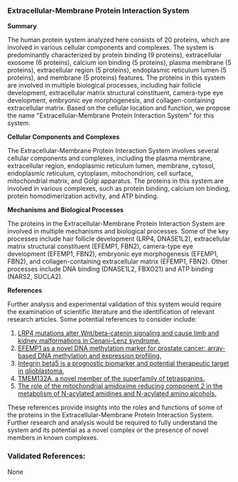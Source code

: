 ### Extracellular-Membrane Protein Interaction System

**Summary**

The human protein system analyzed here consists of 20 proteins, which are involved in various cellular components and complexes. The system is predominantly characterized by protein binding (9 proteins), extracellular exosome (6 proteins), calcium ion binding (5 proteins), plasma membrane (5 proteins), extracellular region (5 proteins), endoplasmic reticulum lumen (5 proteins), and membrane (5 proteins) features. The proteins in this system are involved in multiple biological processes, including hair follicle development, extracellular matrix structural constituent, camera-type eye development, embryonic eye morphogenesis, and collagen-containing extracellular matrix. Based on the cellular location and function, we propose the name "Extracellular-Membrane Protein Interaction System" for this system.

**Cellular Components and Complexes**

The Extracellular-Membrane Protein Interaction System involves several cellular components and complexes, including the plasma membrane, extracellular region, endoplasmic reticulum lumen, membrane, cytosol, endoplasmic reticulum, cytoplasm, mitochondrion, cell surface, mitochondrial matrix, and Golgi apparatus. The proteins in this system are involved in various complexes, such as protein binding, calcium ion binding, protein homodimerization activity, and ATP binding.

**Mechanisms and Biological Processes**

The proteins in the Extracellular-Membrane Protein Interaction System are involved in multiple mechanisms and biological processes. Some of the key processes include hair follicle development (LRP4, DNASE1L2), extracellular matrix structural constituent (EFEMP1, FBN2), camera-type eye development (EFEMP1, FBN2), embryonic eye morphogenesis (EFEMP1, FBN2), and collagen-containing extracellular matrix (EFEMP1, FBN2). Other processes include DNA binding (DNASE1L2, FBXO21) and ATP binding (NARS2, SUCLA2).

**References**

Further analysis and experimental validation of this system would require the examination of scientific literature and the identification of relevant research articles. Some potential references to consider include:

1. [LRP4 mutations alter Wnt/beta-catenin signaling and cause limb and kidney malformations in Cenani-Lenz syndrome.](https://pubmed.ncbi.nlm.nih.gov/20436469/)
2. [EFEMP1 as a novel DNA methylation marker for prostate cancer: array-based DNA methylation and expression profiling.](https://pubmed.ncbi.nlm.nih.gov/21725205/)
3. [Integrin beta5 is a prognostic biomarker and potential therapeutic target in glioblastoma.](https://pubmed.ncbi.nlm.nih.gov/30100662/)
4. [TMEM132A, a novel member of the superfamily of tetraspanins.](https://pubmed.ncbi.nlm.nih.gov/15777695/)
5. [The role of the mitochondrial amidoxime reducing component 2 in the metabolism of N-acylated amidines and N-acylated amino alcohols.](https://pubmed.ncbi.nlm.nih.gov/29416078/)

These references provide insights into the roles and functions of some of the proteins in the Extracellular-Membrane Protein Interaction System. Further research and analysis would be required to fully understand the system and its potential as a novel complex or the presence of novel members in known complexes.

### Validated References: 

None



